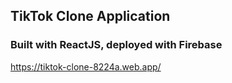 ## TikTok Clone Application

### Built with ReactJS, deployed with Firebase

https://tiktok-clone-8224a.web.app/
